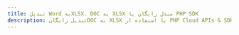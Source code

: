 ---title: تبدیل Word بهXLSX، DOC به XLSX مبدل رایگان یا PHP SDKdescription: تبدیل رایگانDOC به XLSX با استفاده از PHP Cloud APIs & SDK. همچنین اسناد Microsoft Word و OpenOffice را در Cloud ایجاد، ویرایش و رندر کنید.---